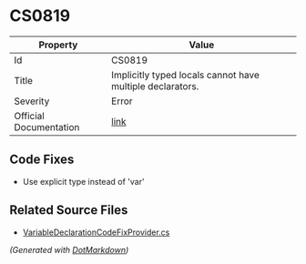 # CS0819

| Property               | Value                                                             |
| ---------------------- | ----------------------------------------------------------------- |
| Id                     | CS0819                                                            |
| Title                  | Implicitly typed locals cannot have multiple declarators\.        |
| Severity               | Error                                                             |
| Official Documentation | [link](http://docs.microsoft.com/en-us/dotnet/csharp/misc/cs0819) |

## Code Fixes

* Use explicit type instead of 'var'

## Related Source Files

* [VariableDeclarationCodeFixProvider.cs](../../src/CodeFixes/CSharp/CodeFixes/VariableDeclarationCodeFixProvider.cs)

*\(Generated with [DotMarkdown](http://github.com/JosefPihrt/DotMarkdown)\)*